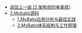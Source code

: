 - [返回上一级 [2.架构师的审美观]](2.JavaNotes/(9).gupao-lesson/2.架构师的审美观/)
- [2.Mybatis源码](2.JavaNotes/(9).gupao-lesson/2.架构师的审美观/2.Mybatis源码/)
  - [1.MyBatis应用分析与最佳实践](2.JavaNotes/(9).gupao-lesson/2.架构师的审美观/2.Mybatis源码/1.MyBatis应用分析与最佳实践.md)
  - [2.MyBatis体系结构与工作原理](2.JavaNotes/(9).gupao-lesson/2.架构师的审美观/2.Mybatis源码/2.MyBatis体系结构与工作原理.md)
